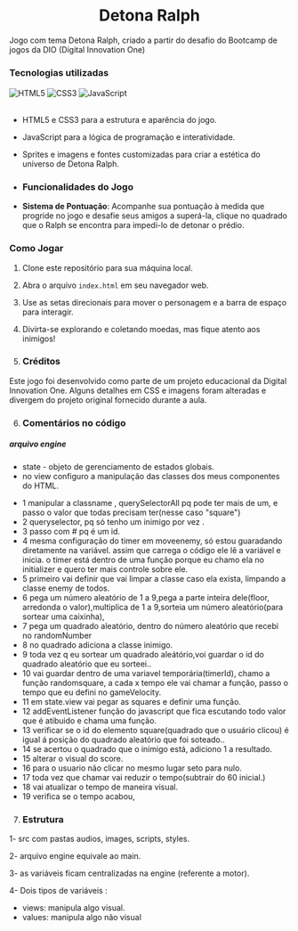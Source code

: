 
 <h1 align="center">Detona Ralph</h1>

 Jogo com tema Detona Ralph, criado a partir do desafio do Bootcamp de jogos da DIO (Digital Innovation One)


<h3 align="left">Tecnologias utilizadas</h3>

<div> 
 <img align="Center" alt="HTML5" src="https://img.shields.io/badge/HTML5-E34F26?style=for-the-badge&logo=html5&logoColor=white">
 <img align="Center" alt="CSS3" src="https://img.shields.io/badge/CSS3-1572B6?style=for-the-badge&logo=css3&logoColor=white">
 <img align="Center" alt="JavaScript" src="https://img.shields.io/badge/JavaScript-yellow?style=for-the-badge&logo=javascript&logoColor=F7DF1E">
</div>
</br>

- HTML5 e CSS3 para a estrutura e aparência do jogo.
- JavaScript para a lógica de programação e interatividade.
- Sprites e imagens e fontes customizadas para criar a estética do universo de Detona Ralph.

- ### Funcionalidades do Jogo

- **Sistema de Pontuação**: Acompanhe sua pontuação à medida que progride no jogo e desafie seus amigos a superá-la, clique no quadrado que o Ralph se encontra para impedi-lo de detonar o prédio.

### Como Jogar

1. Clone este repositório para sua máquina local.
2. Abra o arquivo `index.html` em seu navegador web.
3. Use as setas direcionais para mover o personagem e a barra de espaço para interagir.
4. Divirta-se explorando e coletando moedas, mas fique atento aos inimigos!

5. ### Créditos

Este jogo foi desenvolvido como parte de um projeto educacional da Digital Innovation One.
Alguns detalhes em CSS e imagens foram alteradas e divergem do projeto original fornecido durante a aula.

6. ### Comentários no código
##### arquivo engine

* state - objeto de gerenciamento de estados globais.
* no view configuro a manipulação das classes dos meus componentes do HTML.
- 1 manipular a classname , querySelectorAll pq pode ter mais de um, e passo o valor que todas precisam ter(nesse caso "square")
- 2 queryselector, pq só tenho um inimigo por vez .
- 3 passo com # pq é um id.
- 4 mesma configuração do timer em moveenemy, só estou guaradando diretamente na variável. assim que carrega o código ele lê a variável e inicia. o  timer está dentro de uma função porque eu chamo ela no initializer e quero ter mais controle sobre ele. 
- 5 primeiro vai definir que vai limpar a classe caso ela exista, limpando a classe enemy de todos.
- 6  pega um número aleatório de 1 a 9,pega a parte inteira dele(floor, arredonda o valor),multiplica  de 1 a 9,sorteia um número aleatório(para sortear uma caixinha), 
- 7 pega um quadrado aleatório, dentro do número aleatório que recebi no randomNumber
- 8 no quadrado adiciona a classe inimigo.
- 9 toda vez q eu sortear um quadrado aleátório,voi guardar o id do quadrado aleatório que eu sorteei..
- 10 vai guardar dentro de uma variavel temporária(timerId), chamo a função randomsquare, a cada x tempo ele vai chamar a função, passo o tempo que eu defini no gameVelocity.
- 11 em state.view vai pegar as squares e definir uma função.
- 12 addEventListener função do javascript que fica escutando todo valor que é atibuido e chama uma função.
- 13 verificar se o id do elemento square(quadrado que o usuário clicou) é igual á posição do quadrado aleatório que foi soteado..
- 14 se acertou o quadrado que o inimigo está, adiciono 1 a resultado.
- 15 alterar o visual do score.
- 16 para o usuario não clicar no mesmo lugar seto para nulo.
- 17 toda vez que chamar vai reduzir o tempo(subtrair do 60 inicial.)
- 18 vai atualizar o tempo de maneira visual.
- 19 verifica se o tempo acabou,

7. ### Estrutura

1- src com pastas audios, images, scripts, styles.

2- arquivo engine equivale ao main.

3- as variáveis ficam centralizadas na engine (referente a motor).

4- Dois tipos de variáveis :
   - views: manipula algo visual.
   - values: manipula algo não visual
